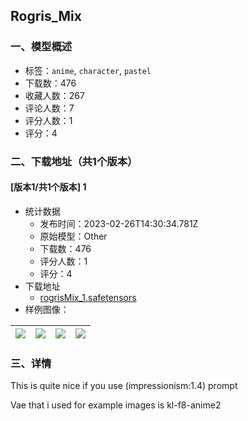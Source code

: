 ## Rogris_Mix
### 一、模型概述

- 标签：`anime`, `character`, `pastel`
- 下载数：476
- 收藏人数：267
- 评论人数：7
- 评分人数：1
- 评分：4

### 二、下载地址（共1个版本）

#### [版本1/共1个版本] 1

- 统计数据
  - 发布时间：2023-02-26T14:30:34.781Z
  - 原始模型：Other
  - 下载数：476
  - 评分人数：1
  - 评分：4
- 下载地址
  - [rogrisMix_1.safetensors](https://civitai.com/api/download/models/15220)
- 样例图像：

| <img src="https://image.civitai.com/xG1nkqKTMzGDvpLrqFT7WA/63cda37c-d645-49ce-7b98-c85311051c00/width=450/150040.jpeg" /> | <img src="https://image.civitai.com/xG1nkqKTMzGDvpLrqFT7WA/81445ed6-b849-4c52-1520-2e109efd2a00/width=450/150047.jpeg" /> | <img src="https://image.civitai.com/xG1nkqKTMzGDvpLrqFT7WA/eaf7ec81-dd60-4a81-266f-2bef697a3c00/width=450/150046.jpeg" /> | <img src="https://image.civitai.com/xG1nkqKTMzGDvpLrqFT7WA/cbd30eea-2778-4f78-7ecc-2c5169a43d00/width=450/150045.jpeg" /> |
| ---- | ---- | ---- | ---- |


### 三、详情
<p>This is quite nice if you use (impressionism:1.4) prompt</p><p>Vae that i used for example images is kl-f8-anime2</p>